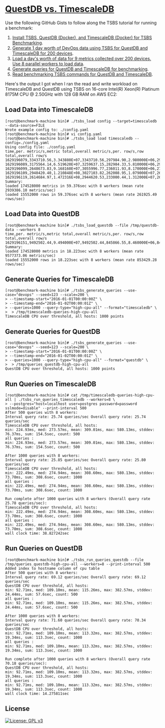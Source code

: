 
# [QuestDB vs. TimescaleDB](https://medium.com/@kovidrathee/questdb-vs-timescaledb-38160a361c0e)

Use the following GitHub Gists to follow along the TSBS tutorial for running a benchmark:

 1. [Install TSBS, QuestDB (Docker), and TimescaleDB (Docker) for TSBS Benchmarking](https://gist.github.com/kovid-r/1be0984ac96ae0f7403e2688a6e8737d).
 2. [Generate 1 day worth of DevOps data using TSBS for QuestDB and TimescaleDB for 200 devices](https://gist.github.com/kovid-r/4999cde900cc570601ccdb4fb5401998).
 3. [Load a day's worth of data for 9 metrics collected over 200 devices. Use 8 parallel workers to load data](https://gist.github.com/kovid-r/d8ce5d300c8fa94dcb3c80a5e67f2b41).
 4. [Generate queries for QuestDB and TimescaleDB for benchmarking](https://gist.github.com/kovid-r/3d7e7fb0dbfc7c689ce4e761a03df839).
 5. [Read benchmarking TSBS commands for QuestDB and TimescaleDB](https://gist.github.com/kovid-r/ed58699001cb75ba4a54b3d6874b97b8).

Here's the output I got when I ran the read and write workload on TimescaleDB and QuestDB using TSBS on 16-core Intel(R) Xeon(R) Platinum 8175M CPU @ 2.50GHz with 128 GB RAM on AWS EC2:

## Load Data into TimescaleDB

```
[root@benchmark-machine bin]# ./tsbs_load config --target=timescaledb --data-source=FILE
Wrote example config to: ./config.yaml
[root@benchmark-machine bin]# vi config.yaml
[root@benchmark-machine bin]# ./tsbs_load load timescaledb --config=./config.yaml
Using config file: ./config.yaml
time,per. metric/s,metric total,overall metric/s,per. row/s,row total,overall row/s
1629196079,3343710.56,3.343880E+07,3343710.56,297984.90,2.980000E+06,297984.90
1629196089,3175564.14,6.519620E+07,3259637.15,282984.33,5.810000E+06,290484.60
1629196099,2648673.83,9.168160E+07,3055996.77,236011.93,8.170000E+06,272328.29
1629196109,2940420.40,1.210848E+08,3027103.82,262008.95,1.079000E+07,269748.56
1629196119,2614684.97,1.472316E+08,2944620.53,233000.44,1.312000E+07,262398.98
Summary:
loaded 174528000 metrics in 59.376sec with 8 workers (mean rate 2939386.10 metrics/sec)
loaded 15552000 rows in 59.376sec with 8 workers (mean rate 261925.49 rows/sec)
```

## Load Data into QuestDB

```
[root@benchmark-machine bin]# ./tsbs_load_questdb --file /tmp/questdb-data --workers 8
time,per. metric/s,metric total,overall metric/s,per. row/s,row total,overall row/s
1629196151,9492502.44,9.494000E+07,9492502.44,845866.55,8.460000E+06,845866.55
Summary:
loaded 174528000 metrics in 18.223sec with 8 workers (mean rate 9577373.06 metrics/sec)
loaded 15552000 rows in 18.223sec with 8 workers (mean rate 853429.28 rows/sec)
```

## Generate Queries for TimescaleDB

```
[root@benchmark-machine bin]# ./tsbs_generate_queries --use-case="devops" --seed=123 --scale=200 \
> --timestamp-start="2016-01-01T00:00:00Z" \
> --timestamp-end="2016-01-02T00:00:01Z" \
> --queries=1000 --query-type="high-cpu-all" --format="timescaledb" \
>  > /tmp/timescaledb-queries-high-cpu-all
TimescaleDB CPU over threshold, all hosts: 1000 points
```
  
## Generate Queries for QuestDB

```
[root@benchmark-machine bin]# ./tsbs_generate_queries --use-case="devops" --seed=123 --scale=200 \
> --timestamp-start="2016-01-01T00:00:00Z" \
> --timestamp-end="2016-01-02T00:00:01Z" \
> --queries=1000 --query-type="high-cpu-all" --format="questdb" \
>  > /tmp/queries_questdb-high-cpu-all
QuestDB CPU over threshold, all hosts: 1000 points
```

## Run Queries on TimescaleDB

```
[root@benchmark-machine bin]# cat /tmp/timescaledb-queries-high-cpu-all | ./tsbs_run_queries_timescaledb --workers=8 \
> --postgres="host=localhost user=postgres password=password sslmode=disable" --print-interval 500
After 500 queries with 8 workers:
Interval query rate: 25.74 queries/sec Overall query rate: 25.74 queries/sec
TimescaleDB CPU over threshold, all hosts:
min: 224.93ms, med: 273.57ms, mean: 309.01ms, max: 580.13ms, stddev: 76.37ms, sum: 154.5sec, count: 500
all queries :
min: 224.93ms, med: 273.57ms, mean: 309.01ms, max: 580.13ms, stddev: 76.37ms, sum: 154.5sec, count: 500

After 1000 queries with 8 workers:
Interval query rate: 25.85 queries/sec Overall query rate: 25.80 queries/sec
TimescaleDB CPU over threshold, all hosts:
min: 222.49ms, med: 274.94ms, mean: 308.60ms, max: 580.13ms, stddev: 73.70ms, sum: 308.6sec, count: 1000
all queries :
min: 222.49ms, med: 274.94ms, mean: 308.60ms, max: 580.13ms, stddev: 73.70ms, sum: 308.6sec, count: 1000

Run complete after 1000 queries with 8 workers (Overall query rate 25.78 queries/sec):
TimescaleDB CPU over threshold, all hosts:
min: 222.49ms, med: 274.94ms, mean: 308.60ms, max: 580.13ms, stddev: 73.70ms, sum: 308.6sec, count: 1000
all queries :
min: 222.49ms, med: 274.94ms, mean: 308.60ms, max: 580.13ms, stddev: 73.70ms, sum: 308.6sec, count: 1000
wall clock time: 38.827242sec
```

## Run Queries on QuestDB

```
[root@benchmark-machine bin]# ./tsbs_run_queries_questdb --file /tmp/queries_questdb-high-cpu-all --workers=8 --print-interval 500
Added index to hostname column of cpu table
After 500 queries with 8 workers:
Interval query rate: 69.12 queries/sec Overall query rate: 69.12 queries/sec
QuestDB CPU over threshold, all hosts:
min: 92.71ms, med: 109.10ms, mean: 115.26ms, max: 382.57ms, stddev: 24.44ms, sum: 57.6sec, count: 500
all queries :
min: 92.71ms, med: 109.10ms, mean: 115.26ms, max: 382.57ms, stddev: 24.44ms, sum: 57.6sec, count: 500

After 1000 queries with 8 workers:
Interval query rate: 71.60 queries/sec Overall query rate: 70.34 queries/sec
QuestDB CPU over threshold, all hosts:
min: 92.71ms, med: 109.10ms, mean: 113.32ms, max: 382.57ms, stddev: 19.34ms, sum: 113.3sec, count: 1000
all queries :
min: 92.71ms, med: 109.10ms, mean: 113.32ms, max: 382.57ms, stddev: 19.34ms, sum: 113.3sec, count: 1000

Run complete after 1000 queries with 8 workers (Overall query rate 70.18 queries/sec):
QuestDB CPU over threshold, all hosts:
min: 92.71ms, med: 109.10ms, mean: 113.32ms, max: 382.57ms, stddev: 19.34ms, sum: 113.3sec, count: 1000
all queries :
min: 92.71ms, med: 109.10ms, mean: 113.32ms, max: 382.57ms, stddev: 19.34ms, sum: 113.3sec, count: 1000
wall clock time: 14.275811sec
```

## License
[![License: GPL v3](https://img.shields.io/badge/License-GPLv3-blue.svg)](https://www.gnu.org/licenses/gpl-3.0)